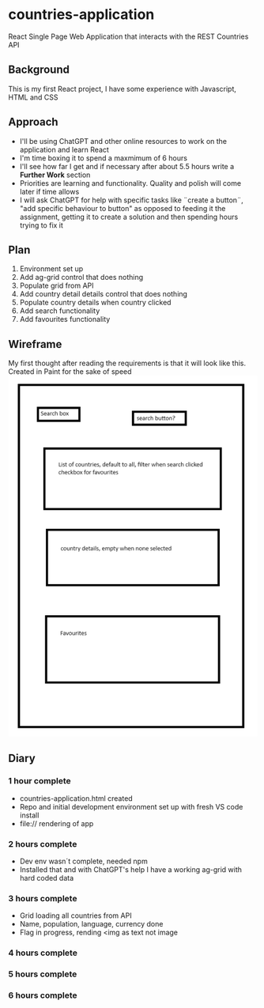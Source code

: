 # countries-application
React Single Page Web Application that interacts with the REST Countries API
## Background
This is my first React project, I have some experience with Javascript, HTML and CSS
## Approach
- I'll be using ChatGPT and other online resources to work on the application and learn React
- I'm time boxing it to spend a maxmimum of 6 hours
- I'll see how far I get and if necessary after about 5.5 hours write a **Further Work** section
- Priorities are learning and functionality. Quality and polish will come later if time allows
- I will ask ChatGPT for help with specific tasks like ¨create a button¨, "add specific behaviour to button" as opposed to feeding it the assignment, getting it to create a solution and then spending hours trying to fix it
## Plan
1. Environment set up
2. Add ag-grid control that does nothing
3. Populate grid from API
4. Add country detail details control that does nothing
5. Populate country details when country clicked
6. Add search functionality
7. Add favourites functionality
## Wireframe
My first thought after reading the requirements is that it will look like this. Created in Paint for the sake of speed
![wireframe](wireframe.png)
## Diary
### 1 hour complete
- countries-application.html created
- Repo and initial development environment set up with fresh VS code install
- file:// rendering of app
### 2 hours complete
- Dev env wasn´t complete, needed npm
- Installed that and with ChatGPT's help I have a working ag-grid with hard coded data
### 3 hours complete
- Grid loading all countries from API
- Name, population, language, currency done
- Flag in progress, rending <img as text not image
### 4 hours complete
### 5 hours complete
### 6 hours complete
